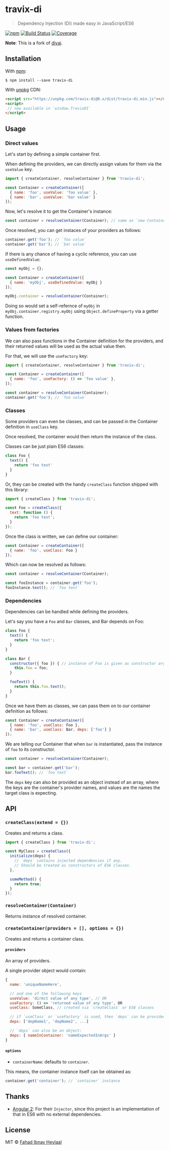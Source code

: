 # travix-di

> Dependency Injection (DI) made easy in JavaScript/ES6

[![npm](https://img.shields.io/npm/v/travix-di.svg)](https://www.npmjs.com/package/travix-di) [![Build Status](https://img.shields.io/travis/Travix-International/travix-di/master.svg)](http://travis-ci.org/Travix-International/travix-di) [![Coverage](https://img.shields.io/coveralls/Travix-International/travix-di.svg)](https://coveralls.io/github/Travix-International/travix-di)

**Note**: This is a fork of [diyai](https://github.com/fahad19/diyai).

## Installation

With [npm](https://www.npmjs.com/):

```
$ npm install --save travix-di
```

With [unpkg](https://unpkg.com) CDN:

```html
<script src="https://unpkg.com/travix-di@0.x/dist/travix-di.min.js"></script>
<script>
 // now available in `window.TravixDI`
</script>
```

## Usage

### Direct values

Let's start by defining a simple container first.

When defining the providers, we can directly assign values for them via the `useValue` key.

```js
import { createContainer, resolveContainer } from 'travix-di';

const Container = createContainer([
  { name: 'foo', useValue: 'foo value' },
  { name: 'bar', useValue: 'bar value' }
]);
```

Now, let's resolve it to get the Container's instance:

```js
const container = resolveContainer(Container); // same as `new Container()`
```

Once resolved, you can get instaces of your providers as follows:

```js
container.get('foo'); // `foo value`
container.get('bar'); // `bar value`
```

If there is any chance of having a cyclic reference, you can use `useDefinedValue`:

```js
const myObj = {};

const Container = createContainer([
  { name: 'myObj', useDefinedValue: myObj }
]);

myObj.container = resolveContainer(Container);
```

Doing so would set a self-refernce of `myObj` in `myObj.container.registry.myObj` using `Object.defineProperty` via a getter function.

### Values from factories

We can also pass functions in the Container definition for the providers, and their returned values will be used as the actual value then.

For that, we will use the `useFactory` key:

```js
import { createContainer, resolveContainer } from 'travix-di';

const Container = createContainer([
  { name: 'foo', useFactory: () => 'foo value' },
]);

const container = resolveContainer(Container);
container.get('foo'); // `foo value`
```

### Classes

Some providers can even be classes, and can be passed in the Container definition in `useClass` key.

Once resolved, the container would then return the instance of the class.

Classes can be just plain ES6 classes:

```js
class Foo {
  text() {
    return 'foo text'
  }
}
```

Or, they can be created with the handy `createClass` function shipped with this library:

```js
import { createClass } from 'travix-di';

const Foo = createClass({
  text: function () {
    return 'foo text';
  }
});
```

Once the class is written, we can define our container:

```js
const Container = createContainer([
  { name: 'foo', useClass: Foo }
]);
```

Which can now be resolved as follows:

```js
const container = resolveContainer(Container);

const fooInstance = container.get('foo');
fooInstance.text(); // `foo text`
```

### Dependencies

Dependencies can be handled while defining the providers.

Let's say you have a `Foo` and `Bar` classes, and Bar depends on Foo:

```js
class Foo {
  text() {
    return 'foo text';
  }
}

class Bar {
  constructor({ foo }) { // instance of Foo is given as constructor argument
    this.foo = foo;
  }

  fooText() {
    return this.foo.text();
  }
}
```

Once we have them as classes, we can pass them on to our container definition as follows:

```js
const Container = createContainer([
  { name: 'foo', useClass: Foo },
  { name: 'bar', useClass: Bar, deps: ['foo'] }
]);
```

We are telling our Container that when `bar` is instantiated, pass the instance of `foo` to its constructor.

```js
const container = resolveContainer(Container);

const bar = container.get('bar');
bar.fooText(); // `foo text`
```

The `deps` key can also be provided as an object instead of an array, where the keys are the container's provider names, and values are the names the target class is expecting.

## API

### `createClass(extend = {})`

Creates and returns a class.

```js
import { createClass } from 'travix-di';

const MyClass = createClass({
  initialize(deps) {
    // `deps` contains injected dependencies if any.
    // Should be treated as constructors of ES6 classes.
  },

  someMethod() {
    return true;
  }
});
```

### `resolveContainer(Container)`

Returns instance of resolved container.

### `createContainer(providers = [], options = {})`

Creates and returns a container class.

#### `providers`

An array of providers.

A single provider object would contain:

```js
{
  name: 'uniqueNameHere',

  // and one of the following keys
  useValue: 'direct value of any type', // OR
  useFactory: () => 'returned value of any type', OR
  useClass: SomeClass, // created via `createClass` or ES6 classes

  // if `useClass` or `useFactory` is used, then `deps` can be provided
  deps: ['depName1', 'depName2', ...]

  // `deps` can also be an object:
  deps: { nameInContainer: 'nameExpectedInArgs' }
}
```

#### `options`

* `containerName`: defaults to `container`.

This means, the container instance itself can be obtained as:

```js
container.get('container'); // `container` instance
```

## Thanks

* [Angular 2](https://angular.io): For their `Injector`, since this project is an implementation of that in ES6 with no external dependencies.

## License

MIT © [Fahad Ibnay Heylaal](http://fahad19.com)
